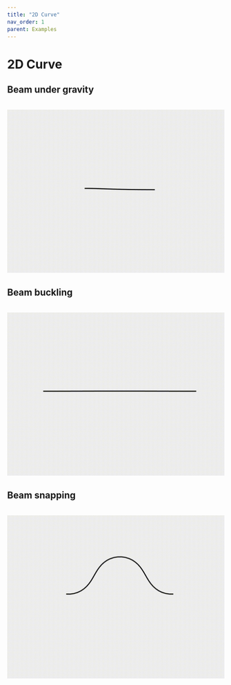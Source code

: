 ```yaml
---
title: "2D Curve"
nav_order: 1
parent: Examples
---
```


# 2D Curve

## Beam under gravity
<br/><img src='assets/videos/beam_1.gif' width="600">

## Beam buckling 
<br/><img src='assets/videos/beam_2.gif' width="600">

## Beam snapping 
<br/><img src='assets/videos/beam_3.gif' width="600">
